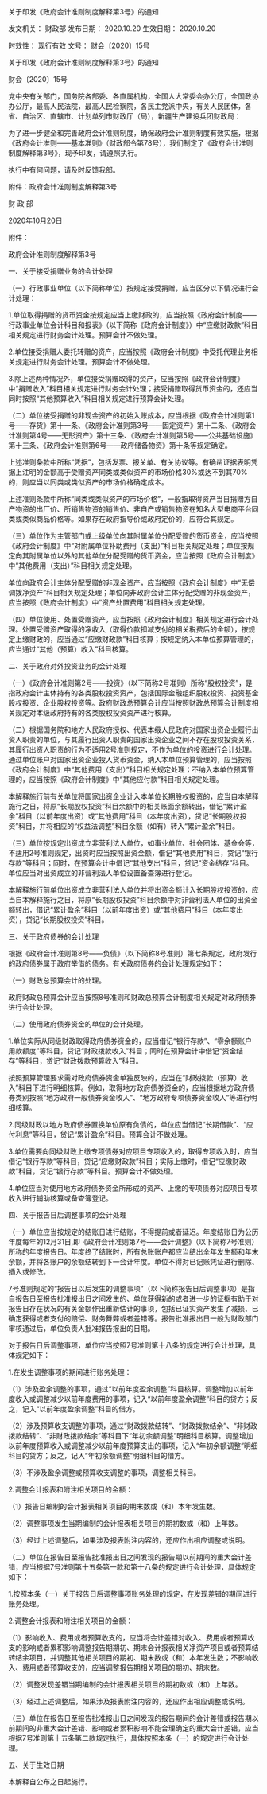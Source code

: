 
	
		
	
关于印发《政府会计准则制度解释第3号》的通知
	
	
发文机关：	财政部
发布日期：	2020.10.20
生效日期：	2020.10.20
	
时效性：	现行有效
文号：	财会〔2020〕15号
	
	

	
	

	
	

关于印发《政府会计准则制度解释第3号》的通知

财会〔2020〕15号

党中央有关部门，国务院各部委、各直属机构，全国人大常委会办公厅，全国政协办公厅，最高人民法院，最高人民检察院，各民主党派中央，有关人民团体，各省、自治区、直辖市、计划单列市财政厅（局），新疆生产建设兵团财政局：

为了进一步健全和完善政府会计准则制度，确保政府会计准则制度有效实施，根据《政府会计准则——基本准则》（财政部令第78号），我们制定了《政府会计准则制度解释第3号》，现予印发，请遵照执行。

执行中有何问题，请及时反馈我部。

附件：政府会计准则制度解释第3号

财 政 部

2020年10月20日

附件：

政府会计准则制度解释第3号

一、关于接受捐赠业务的会计处理

（一）行政事业单位（以下简称单位）按规定接受捐赠，应当区分以下情况进行会计处理：

1.单位取得捐赠的货币资金按规定应当上缴财政的，应当按照《政府会计制度——行政事业单位会计科目和报表》（以下简称《政府会计制度》）中“应缴财政款”科目相关规定进行财务会计处理。预算会计不做处理。

2.单位接受捐赠人委托转赠的资产，应当按照《政府会计制度》中受托代理业务相关规定进行财务会计处理。预算会计不做处理。

3.除上述两种情况外，单位接受捐赠取得的资产，应当按照《政府会计制度》中“捐赠收入”科目相关规定进行财务会计处理；接受捐赠取得货币资金的，还应当同时按照“其他预算收入”科目相关规定进行预算会计处理。

（二）单位接受捐赠的非现金资产的初始入账成本，应当根据《政府会计准则第1号——存货》第十一条、《政府会计准则第3号——固定资产》第十二条、《政府会计准则第4号——无形资产》第十三条、《政府会计准则第5号——公共基础设施》第十三条、《政府会计准则第6号——政府储备物资》第十条等规定确定。

上述准则条款中所称“凭据”，包括发票、报关单、有关协议等。有确凿证据表明凭据上注明的金额高于受赠资产同类或类似资产的市场价格30%或达不到其70%的，则应当以同类或类似资产的市场价格确定成本。

上述准则条款中所称“同类或类似资产的市场价格”，一般指取得资产当日捐赠方自产物资的出厂价、所销售物资的销售价、非自产或销售物资在知名大型电商平台同类或类似商品价格等。如果存在政府指导价或政府定价的，应符合其规定。

（三）单位作为主管部门或上级单位向其附属单位分配受赠的货币资金，应当按照《政府会计制度》中“对附属单位补助费用（支出）”科目相关规定处理；单位按规定向其附属单位以外的其他单位分配受赠的货币资金，应当按照《政府会计制度》中“其他费用（支出）”科目相关规定处理。

单位向政府会计主体分配受赠的非现金资产，应当按照《政府会计制度》中“无偿调拨净资产”科目相关规定处理；单位向非政府会计主体分配受赠的非现金资产，应当按照《政府会计制度》中“资产处置费用”科目相关规定处理。

（四）单位使用、处置受赠资产，应当按照《政府会计制度》相关规定进行会计处理。处置受赠资产取得的净收入（取得价款扣减支付的相关税费后的金额），按规定上缴财政的，应当通过“应缴财政款”科目核算；按规定纳入本单位预算管理的，应当通过“其他（预算）收入”科目核算。

二、关于政府对外投资业务的会计处理

（一）《政府会计准则第2号——投资》（以下简称2号准则）所称“股权投资”，是指政府会计主体持有的各类股权投资资产，包括国际金融组织股权投资、投资基金股权投资、企业股权投资等。政府财政总预算会计应当按照财政总预算会计制度相关规定对本级政府持有的各类股权投资资产进行核算。

（二）根据国务院和地方人民政府授权、代表本级人民政府对国家出资企业履行出资人职责的单位，与其履行出资人职责的国家出资企业之间不存在股权投资关系，其履行出资人职责的行为不适用2号准则规定，不作为单位的投资进行会计处理。通过单位账户对国家出资企业投入货币资金，纳入本单位预算管理的，应当按照《政府会计制度》中“其他费用（支出）”科目相关规定处理；不纳入本单位预算管理的，应当按照《政府会计制度》中“其他应付款”科目相关规定处理。

本解释施行前有关单位将国家出资企业计入本单位长期股权投资的，应当自本解释施行之日，将原“长期股权投资”科目余额中的相关账面余额转出，借记“累计盈余”科目（以前年度出资）或“其他费用”科目（本年度出资），贷记“长期股权投资”科目，并将相应的“权益法调整”科目余额（如有）转入“累计盈余”科目。

（三）单位按规定出资成立非营利法人单位，如事业单位、社会团体、基金会等，不适用2号准则规定，出资时应当按照出资金额，借记“其他费用”科目，贷记“银行存款”等科目；同时，在预算会计中借记“其他支出”科目，贷记“资金结存”科目。单位应当对出资成立的非营利法人单位设置备查簿进行登记。

本解释施行前单位出资成立非营利法人单位并将出资金额计入长期股权投资的，应当自本解释施行之日，将原“长期股权投资”科目余额中对非营利法人单位的出资金额转出，借记“累计盈余”科目（以前年度出资）或“其他费用”科目（本年度出资），贷记“长期股权投资”科目。

三、关于政府债券的会计处理

根据《政府会计准则第8号——负债》（以下简称8号准则）第七条规定，政府发行的政府债券属于政府举借的债务。有关政府债券的会计处理规定如下：

（一）财政总预算会计的处理。

政府财政总预算会计应当按照8号准则和财政总预算会计制度相关规定对政府债券进行会计处理。

（二）使用政府债券资金的单位的会计处理。

1.单位实际从同级财政取得政府债券资金的，应当借记“银行存款”、“零余额账户用款额度”等科目，贷记“财政拨款收入”科目；同时在预算会计中借记“资金结存”等科目，贷记“财政拨款预算收入”科目。

按照预算管理要求需对政府债券资金单独反映的，应当在“财政拨款（预算）收入”科目下进行明细核算。例如，取得地方政府债券资金的，应当根据地方政府债券类别按照“地方政府一般债券资金收入”、“地方政府专项债券资金收入”等进行明细核算。

2.同级财政以地方政府债券置换单位原有负债的，单位应当借记“长期借款”、“应付利息”等科目，贷记“累计盈余”科目。预算会计不做处理。

3.单位需要向同级财政上缴专项债券对应项目专项收入的，取得专项收入时，应当借记“银行存款”等科目，贷记“应缴财政款”科目；实际上缴时，借记“应缴财政款”科目，贷记“银行存款”等科目。预算会计不做处理。

4.单位应当对使用地方政府债券资金所形成的资产、上缴的专项债券对应项目专项收入进行辅助核算或备查簿登记。

四、关于报告日后调整事项的会计处理

（一）单位应当按规定的结账日进行结账，不得提前或者延迟。年度结账日为公历年度每年的12月31日,即《政府会计准则第7号——会计调整》（以下简称7号准则）所称的年度报告日。年度终了结账时，所有总账账户都应当结出全年发生额和年末余额，并将各账户的余额结转到下一会计年度。单位不得对已记账凭证进行删除、插入或修改。

7号准则规定的“报告日以后发生的调整事项”（以下简称报告日后调整事项）是指自报告日至报告批准报出日之间发生的、单位获得新的或者进一步的证据有助于对报告日存在状况的有关金额作出重新估计的事项，包括已证实资产发生了减损、已确定获得或者支付的赔偿、财务舞弊或者差错等。报告批准报出日一般为财政部门审核通过后，单位负责人批准报告报出的日期。

对于报告日后调整事项，单位应当按照7号准则第十八条的规定进行会计处理，具体规定如下：

1.在发生调整事项的期间进行账务处理：

（1）涉及盈余调整的事项，通过“以前年度盈余调整”科目核算。调整增加以前年度收入或调整减少以前年度费用的事项，记入“以前年度盈余调整”科目的贷方；反之，记入“以前年度盈余调整”科目的借方。

（2）涉及预算收支调整的事项，通过“财政拨款结转”、“财政拨款结余”、“非财政拨款结转”、“非财政拨款结余”等科目下“年初余额调整”明细科目核算。调整增加以前年度预算收入或调整减少以前年度预算支出的事项，记入“年初余额调整”明细科目的贷方；反之，记入“年初余额调整”明细科目的借方。

（3）不涉及盈余调整或预算收支调整的事项，调整相关科目。

2.调整会计报表和附注相关项目的金额：

（1）报告日编制的会计报表相关项目的期末数或（和）本年发生数。

（2）调整事项发生当期编制的会计报表相关项目的期初数或（和）上年数。

（3）经过上述调整后，如果涉及报表附注内容的，还应作出相应调整或说明。

（二）单位在报告日至报告批准报出日之间发现的报告期以前期间的重大会计差错，应当根据7号准则第十五条第一款和第十八条的规定进行会计处理，具体规定如下：

1.按照本条（一）关于报告日后调整事项账务处理的规定，在发现差错的期间进行账务处理。

2.调整会计报表和附注相关项目的金额：

（1）影响收入、费用或者预算收支的，应当将会计差错对收入、费用或者预算收支的影响或者累积影响调整报告期期初、期末会计报表相关净资产项目或者预算结转结余项目，并调整其他相关项目的期初、期末数或（和）本年发生数；不影响收入、费用或者预算收支的，应当调整报告期相关项目的期初、期末数。

（2）调整发现差错当期编制的会计报表相关项目的期初数或（和）上年数。

（3）经过上述调整后，如果涉及报表附注内容的，还应作出相应调整或说明。

（三）单位在报告日至报告批准报出日之间发现的报告期间的会计差错或报告期以前期间的非重大会计差错、影响或者累积影响不能合理确定的重大会计差错，应当根据7号准则第十五条第二款规定执行，具体按照本条（一）的规定进行会计处理。

五、关于生效日期

本解释自公布之日起施行。
